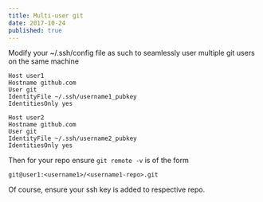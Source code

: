 ```yaml
---
title: Multi-user git
date: 2017-10-24
published: true
---
```


Modify your ~/.ssh/config file as such to seamlessly user multiple git users on the same machine

    Host user1
    Hostname github.com
    User git
    IdentityFile ~/.ssh/username1_pubkey
    IdentitiesOnly yes

    Host user2
    Hostname github.com
    User git
    IdentityFile ~/.ssh/username2_pubkey
    IdentitiesOnly yes

Then for your repo ensure ```git remote -v``` is of the form

    git@user1:<username1>/<username1-repo>.git

Of course, ensure your ssh key is added to respective repo.
